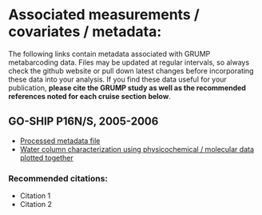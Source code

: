 # Associated measurements / covariates / metadata:

The following links contain metadata associated with GRUMP metabarcoding data. Files may be updated at regular intervals, so always check the github website or pull down latest changes before incorporating these data into your analysis. If you find these data useful for your publication, **please cite the GRUMP study as well as the recommended references noted for each cruise section below**.

## GO-SHIP P16N/S, 2005-2006

- [Processed metadata file](P16N-P16S/Associated_Measurements/Metadata_processing/Data/0.P16NS_Raw_Data/2.20230603_P16NS_Sample_Metadata_Final.csv)
- [Water column characterization using physicochemical / molecular data plotted together](https://github.com/jcmcnch/P16N-SWaterColumnCharacterization)

### Recommended citations:

- Citation 1
- Citation 2


